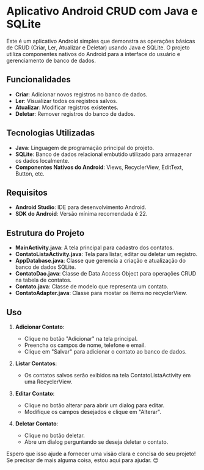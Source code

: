 # Aplicativo Android CRUD com Java e SQLite

Este é um aplicativo Android simples que demonstra as operações básicas de CRUD (Criar, Ler, Atualizar e Deletar) usando Java e SQLite. O projeto utiliza componentes nativos do Android para a interface do usuário e gerenciamento de banco de dados.

## Funcionalidades

- **Criar**: Adicionar novos registros no banco de dados.
- **Ler**: Visualizar todos os registros salvos.
- **Atualizar**: Modificar registros existentes.
- **Deletar**: Remover registros do banco de dados.

## Tecnologias Utilizadas

- **Java**: Linguagem de programação principal do projeto.
- **SQLite**: Banco de dados relacional embutido utilizado para armazenar os dados localmente.
- **Componentes Nativos do Android**: Views, RecyclerView, EditText, Button, etc.

## Requisitos

- **Android Studio**: IDE para desenvolvimento Android.
- **SDK do Android**: Versão mínima recomendada é 22.

## Estrutura do Projeto

- **MainActivity.java**: A tela principal para cadastro dos contatos.
- **ContatoListaActivity.java**: Tela para listar, editar ou deletar um registro.
- **AppDatabase.java**: Classe que gerencia a criação e atualização do banco de dados SQLite.
- **ContatoDao.java**: Classe de Data Access Object para operações CRUD na tabela de contatos.
- **Contato.java**: Classe de modelo que representa um contato.
- **ContatoAdapter.java**: Classe para mostar os items no recyclerView.

## Uso

1. **Adicionar Contato**:
   - Clique no botão "Adicionar" na tela principal.
   - Preencha os campos de nome, telefone e email.
   - Clique em "Salvar" para adicionar o contato ao banco de dados.

2. **Listar Contatos**:
   - Os contatos salvos serão exibidos na tela ContatoListaActivity em uma RecyclerView.

3. **Editar Contato**:
   - Clique no botão alterar para abrir um dialog para editar.
   - Modifique os campos desejados e clique em "Alterar".

4. **Deletar Contato**:
   - Clique no botão deletar.
   - Abre um dialog perguntando se deseja deletar o contato.

  Espero que isso ajude a fornecer uma visão clara e concisa do seu projeto! Se precisar de mais alguma coisa, estou aqui para ajudar. 😊
